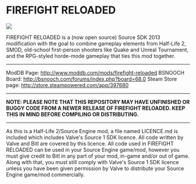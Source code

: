 # FIREFIGHT RELOADED

<img src="http://dl.dropboxusercontent.com/u/81688479/FIREFIGHTRELOADED/images/logo.png">

FIREFIGHT RELOADED is a (now open source) Source SDK 2013 modification with the goal to combine gameplay elements from Half-Life 2, SMOD, old-school first-person shooters like Quake and Unreal Tournament, and the RPG-styled horde-mode gameplay that ties this mod together. 

--------------------------------------------------------------

ModDB Page: http://www.moddb.com/mods/firefight-reloaded
BSNOOCH Board: http://bsnooch.com/forums/index.php?board=68.0
Steam Store page: http://store.steampowered.com/app/397680

-------------------------------------------------------------

<b>NOTE: PLEASE NOTE THAT THIS REPOSITORY MAY HAVE UNFINISHED OR BUGGY CODE FROM A NEWER RELEASE OF FIREFIGHT RELOADED. KEEP THIS IN MIND BEFORE COMPILING OR DISTRIBUTING.</b>

-------------------------------------------------------------

As this is a Half-Life 2/Source Engine mod, a file named LICENCE.md is included which includes Valve's Source 1 SDK licence. All code written by Valve and Bitl are covered by this licence. All code used in FIREFIGHT RELOADED can be used in your Source Engine game/mod, however you must give credit to Bitl in any part of your mod, in-game and/or out of game. Along with that, you must still comply with Valve's Source 1 SDK licence unless you have been given permission by Valve to distribute your Source Engine game/mod commercially.
